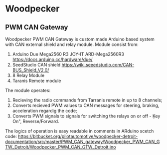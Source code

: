 # Woodpecker 
## PWM CAN Gateway

Woodpecker PWM CAN Gateway is custom made Arduino based system with CAN external shield and relay module.
Module consist from: 

1. Arduino Due Mega2560 R3 JOY-IT ARD-Mega2560R3 https://docs.arduino.cc/hardware/due/
2. SeedStudio CAN shield https://wiki.seeedstudio.com/CAN-BUS_Shield_V2.0/
3. 8 Relay Module 
4. Taranis Remote module

The module operates:
1. Recieving the radio commands from Tarranis remote in up to 8 channels;
2. Converts recieved PWM values to CAN messages for steering, braking, acceleration regardig the code;
3. Converts PWM signals to signals for switching the relays on or off - Ķey On", Reverse/Forward.

The logics of operation is easy readable in comments in ARduino scetch code: 
https://bitbucket.org/pilotautomotive/woodpecker-detroit-documentation/src/master/PWM_CAN_gateway/Woodpecker_PWM_CAN_GTW_Detroit/Woodpecker_PWM_CAN_GTW_Detroit.ino

